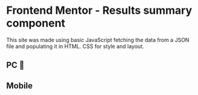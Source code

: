 # Frontend Mentor - Results summary component

This site was made using basic JavaScript fetching the data from a JSON file and populating it in HTML. CSS for style and layout. 

## PC  👋



## Mobile


